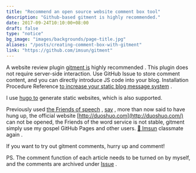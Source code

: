 ```yaml
---
title: "Recommend an open source website comment box tool"
description: "Github-based gitment is highly recommended."
date: 2017-09-24T10:10:00+08:00
draft: false
type: "notice"
bg_image: "images/backgrounds/page-title.jpg"
aliases: "/posts/creating-comment-box-with-gitment"
link: "https://github.com/imsun/gitment"
---
```


A website review plugin [gitment is](https://github.com/imsun/gitment) highly recommended . This plugin does not require server-side interaction. Use GitHub Issue to store comment content, and you can directly introduce JS code into your blog. Installation Procedure Reference [to increase your static blog message system](https://anttutu.github.io/2017/08/gitment/) .

I use [hugo to](https://gohugo.io/) generate static websites, which is also supported.

Previously used [the Friends of speech](http://uyan.cc/) , [say](https://github.com/duoshuo) , more than now said to have hung up, the official website [http://duoshuo.com](http://duoshuo.com/) can not be opened, the Friends of the word service is not stable, gitment simply use my gospel GitHub Pages and other users. [🙏 Imsun](https://github.com/imsun) classmate again .

If you want to try out gitment comments, hurry up and comment!

PS. The comment function of each article needs to be turned on by myself, and the comments are archived under [Issue](https://github.com/rootsongjc/rootsongjc.github.io/issues) .